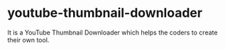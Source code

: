 # youtube-thumbnail-downloader
It is a YouTube Thumbnail Downloader which helps the coders to create their own tool.
